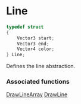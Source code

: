 # Line

```c++
typedef struct
{
    Vector3 start;
    Vector3 end;
    Vector4 color;
} Line;
```

Defines the line abstraction.


### Associated functions
[DrawLineArray](DrawLineArray.md)
[DrawLine](DrawLine.md)
